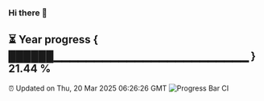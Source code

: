### Hi there 👋
⏳ Year progress { ██████▁▁▁▁▁▁▁▁▁▁▁▁▁▁▁▁▁▁▁▁▁▁▁▁ } 21.44 %
---
⏰ Updated on Thu, 20 Mar 2025 06:26:26 GMT
![Progress Bar CI](https://github.com/liununu/liununu/workflows/Progress%20Bar%20CI/badge.svg)
